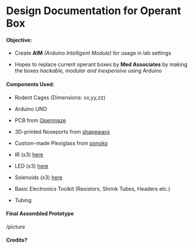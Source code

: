 # Design Documentation for Operant Box

#### Objective:

- Create **AIM** _(Arduino Intelligent Module)_ for usage in lab settings

- Hopes to replace current operant boxes by **Med Associates** by making the boxes _hackable, modular and inexpensive_ using Arduino


#### Components Used:

- Rodent Cages (Dimensions: xx,yy,zz)
- Arduino UNO
- PCB from [Openmaze](http://www.openmaze.org/)
- 3D-printed Noseports from [shapeways](https://www.shapeways.com/)
- Custom-made Plexiglass from [ponoko](https://www.ponoko.com/)


- IR (x3) [here](url)
- LED (x3) [here](url)
- Solenoids (x3) [here](url)
- Basic Electronics Toolkit (Resistors, Shrink Tubes, Headers etc.)
- Tubing

#### Final Assembled Prototype

/picture

#### Credits?
